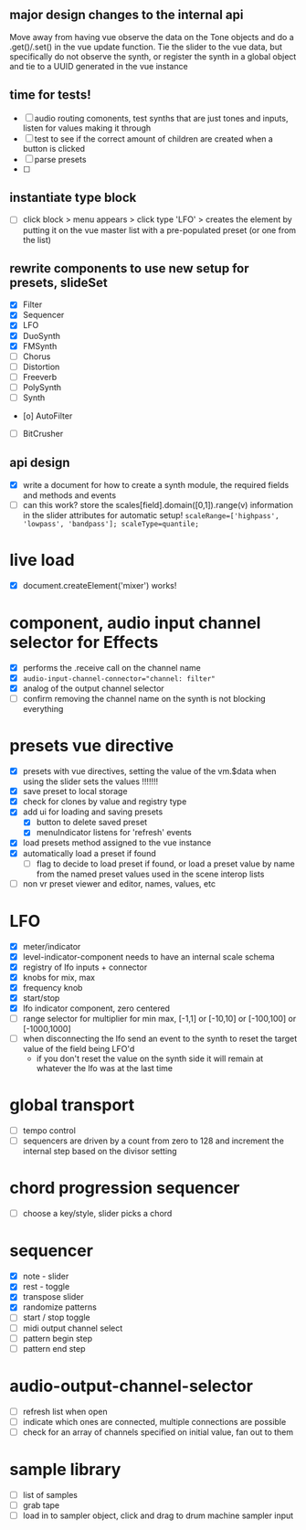 ## major design changes to the internal api
Move away from having vue observe the data on the Tone objects and do a .get()/.set() in the vue update function.  Tie the slider to the vue data, but specifically do not observe the synth, or register the synth in a global object and tie to a UUID generated in the vue instance

## time for tests!
* [ ] audio routing comonents, test synths that are just tones and inputs, listen for values making it through
* [ ] test to see if the correct amount of children are created when a button is clicked
* [ ] parse presets
* [ ]

## instantiate type block
* [ ] click block > menu appears > click type 'LFO' > creates the element by putting it on the vue master list with a pre-populated preset (or one from the list)

## rewrite components to use new setup for presets, slideSet
* [x] Filter
* [x] Sequencer
* [x] LFO
* [x] DuoSynth
* [x] FMSynth
* [ ] Chorus
* [ ] Distortion
* [ ] Freeverb
* [ ] PolySynth
* [ ] Synth
* [o] AutoFilter
* [ ] BitCrusher

## api design
* [x] write a document for how to create a synth module, the required fields and methods and events
* [ ] can this work? store the scales[field].domain([0,1]).range(v) information in the slider attributes for automatic setup! `scaleRange=['highpass', 'lowpass', 'bandpass']; scaleType=quantile;`

# live load
* [x] document.createElement('mixer') works!

# component, audio input channel selector for Effects
* [x] performs the .receive call on the channel name
* [x] `audio-input-channel-connector="channel: filter"`
* [x] analog of the output channel selector
* [ ] confirm removing the channel name on the synth is not blocking everything

# presets vue directive
* [x] presets with vue directives, setting the value of the vm.$data when using the slider sets the values !!!!!!!
* [x] save preset to local storage
* [x] check for clones by value and registry type
* [x] add ui for loading and saving presets
  * [x] button to delete saved preset
  * [x] menuIndicator listens for 'refresh' events
* [x] load presets method assigned to the vue instance
* [x] automatically load a preset if found
  * [ ] flag to decide to load preset if found, or load a preset value by name from the named preset values used in the scene interop lists
* [ ] non vr preset viewer and editor, names, values, etc

# LFO
* [x] meter/indicator
* [x] level-indicator-component needs to have an internal scale schema
* [x] registry of lfo inputs + connector
* [x] knobs for mix, max
* [x] frequency knob
* [x] start/stop
* [x] lfo indicator component, zero centered
* [ ] range selector for multiplier for min max, [-1,1] or [-10,10] or [-100,100] or [-1000,1000]
* [ ] when disconnecting the lfo send an event to the synth to reset the target value of the field being LFO'd
  * if you don't reset the value on the synth side it will remain at whatever the lfo was at the last time

# global transport
* [ ] tempo control
* [ ] sequencers are driven by a count from zero to 128 and increment the internal step based on the divisor setting

# chord progression sequencer
* [ ] choose a key/style, slider picks a chord

# sequencer
* [x] note - slider
* [x] rest - toggle
* [x] transpose slider
* [x] randomize patterns
* [ ] start / stop toggle
* [ ] midi output channel select
* [ ] pattern begin step
* [ ] pattern end step

# audio-output-channel-selector
* [ ] refresh list when open
* [ ] indicate which ones are connected, multiple connections are possible
* [ ] check for an array of channels specified on initial value, fan out to them

# sample library
* [ ] list of samples
* [ ] grab tape
* [ ] load in to sampler object, click and drag to drum machine sampler input
